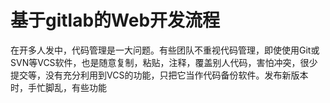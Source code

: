 # 基于gitlab的Web开发流程

在开多人发中，代码管理是一大问题。有些团队不重视代码管理，即使使用Git或SVN等VCS软件，也是随意复制，粘贴，注释，覆盖别人代码，害怕冲突，很少提交等，没有充分利用到VCS的功能，只把它当作代码备份软件。发布新版本时，手忙脚乱，有些功能
